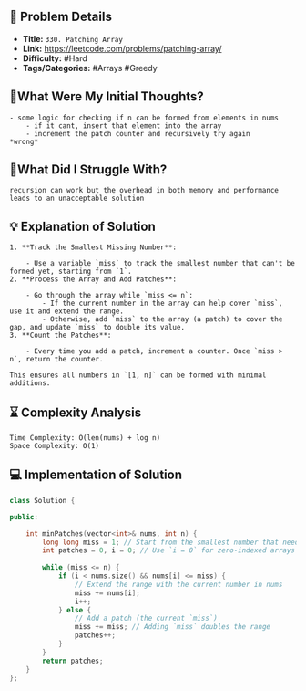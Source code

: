 ## 📝 Problem Details

- **Title:** `330. Patching Array`
- **Link:** https://leetcode.com/problems/patching-array/
- **Difficulty:** #Hard 
- **Tags/Categories:**  #Arrays #Greedy 

## 💭What Were My Initial Thoughts?

```
- some logic for checking if n can be formed from elements in nums
	- if it cant, insert that element into the array
	- increment the patch counter and recursively try again
*wrong*
```

## 🤔What Did I Struggle With?

```
recursion can work but the overhead in both memory and performance leads to an unacceptable solution
```

## 💡 Explanation of Solution

```
1. **Track the Smallest Missing Number**:
    
    - Use a variable `miss` to track the smallest number that can't be formed yet, starting from `1`.
2. **Process the Array and Add Patches**:
    
    - Go through the array while `miss <= n`:
        - If the current number in the array can help cover `miss`, use it and extend the range.
        - Otherwise, add `miss` to the array (a patch) to cover the gap, and update `miss` to double its value.
3. **Count the Patches**:
    
    - Every time you add a patch, increment a counter. Once `miss > n`, return the counter.

This ensures all numbers in `[1, n]` can be formed with minimal additions.
```

## ⌛ Complexity Analysis

```
Time Complexity: O(len(nums) + log n)
Space Complexity: O(1)
```

## 💻 Implementation of Solution

```cpp
class Solution {

public:

    int minPatches(vector<int>& nums, int n) {
        long long miss = 1; // Start from the smallest number that needs to be formed
        int patches = 0, i = 0; // Use `i = 0` for zero-indexed arrays
        
        while (miss <= n) {
            if (i < nums.size() && nums[i] <= miss) {
                // Extend the range with the current number in nums
                miss += nums[i];
                i++;
            } else {
                // Add a patch (the current `miss`)
                miss += miss; // Adding `miss` doubles the range
                patches++;
            }
        }
        return patches;
    }
};
```